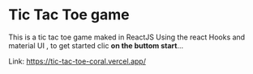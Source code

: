# Tic Tac Toe game

This is a tic tac toe game maked in ReactJS Using the react Hooks and material UI , to get started clic **on the buttom start**...

Link: https://tic-tac-toe-coral.vercel.app/
